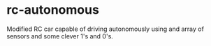 # rc-autonomous
Modified RC car capable of driving autonomously using and array of sensors and some clever 1's and 0's.

